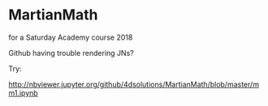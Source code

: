# MartianMath
for a Saturday Academy course 2018

Github having trouble rendering JNs?

Try:

http://nbviewer.jupyter.org/github/4dsolutions/MartianMath/blob/master/mm1.ipynb
